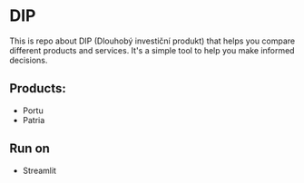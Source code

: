 # DIP

This is repo about DIP (Dlouhobý investiční produkt) that helps you compare different products  and services. It's a simple tool to help you make informed decisions.

## Products:
- Portu
- Patria

## Run on
- Streamlit
